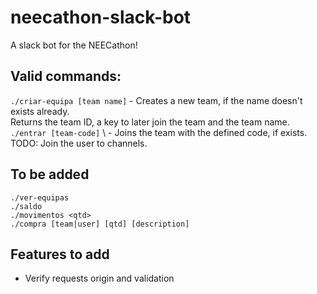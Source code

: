 # neecathon-slack-bot
A slack bot for the NEECathon!

## Valid commands:
```./criar-equipa [team name]``` - Creates a new team, if the name doesn't exists already.\
Returns the team ID, a key to later join the team and the team name.
```./entrar [team-code]``` \ - Joins the team with the defined code, if exists.\
TODO: Join the user to channels.

## To be added
```./ver-equipas``` \
```./saldo``` \
```./movimentos <qtd>``` \
```./compra [team|user] [qtd] [description]```

## Features to add
- Verify requests origin and validation